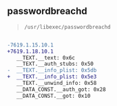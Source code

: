 ## passwordbreachd

> `/usr/libexec/passwordbreachd`

```diff

-7619.1.15.10.1
+7619.1.18.10.1
   __TEXT.__text: 0x6c
   __TEXT.__auth_stubs: 0x50
-  __TEXT.__info_plist: 0x5db
+  __TEXT.__info_plist: 0x5e3
   __TEXT.__unwind_info: 0x58
   __DATA_CONST.__auth_got: 0x28
   __DATA_CONST.__got: 0x10

```
